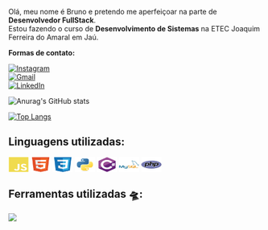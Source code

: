 <p align="left">
  Olá, meu nome é Bruno e pretendo me aperfeiçoar na parte de <strong>Desenvolvedor FullStack</strong>.<br>
  Estou fazendo o curso de <strong>Desenvolvimento de Sistemas</strong> na ETEC Joaquim Ferreira do Amaral em Jaú.
</p>

<strong>Formas de contato:</strong>

[![Instagram](https://img.shields.io/badge/Instagram-E4405F?style=for-the-badge&logo=instagram&logoColor=white)](https://www.instagram.com/bruno_freitas.bjj/)  
[![Gmail](https://img.shields.io/badge/Gmail-D14836?style=for-the-badge&logo=gmail&logoColor=white)](mailto:bruno@gmail.com)  
[![LinkedIn](https://img.shields.io/badge/LinkedIn-0077B5?style=for-the-badge&logo=linkedin&logoColor=white)](https://www.linkedin.com/in/bruno-otavio-620ba82b3/)

![Anurag's GitHub stats](https://github-readme-stats.vercel.app/api?username=BrunoFreitas09&show_icons=true&theme=dracula)

[![Top Langs](https://github-readme-stats.vercel.app/api/top-langs/?username=BrunoFreitas09&layout=compact&theme=dracula)](https://github.com/anuraghazra/github-readme-stats)

<strong><h2>Linguagens utilizadas:</h2></strong>

<div style="display: inline_block">
  <img align="center" alt="JavaScript" height="30" width="40" src="https://raw.githubusercontent.com/devicons/devicon/master/icons/javascript/javascript-plain.svg">
  <img align="center" alt="HTML" height="30" width="40" src="https://raw.githubusercontent.com/devicons/devicon/master/icons/html5/html5-original.svg">
  <img align="center" alt="CSS" height="30" width="40" src="https://raw.githubusercontent.com/devicons/devicon/master/icons/css3/css3-original.svg">
  <img align="center" alt="Python" height="30" width="40" src="https://raw.githubusercontent.com/devicons/devicon/master/icons/python/python-original.svg">
  <img align="center" alt="CSharp" height="30" width="40" src="https://raw.githubusercontent.com/devicons/devicon/master/icons/csharp/csharp-original.svg">
  <img align="center" alt="MySQL" height="30" width="40" src="https://raw.githubusercontent.com/devicons/devicon/master/icons/mysql/mysql-original-wordmark.svg">
  <img align="center" alt="PHP" height="30" width="40" src="https://raw.githubusercontent.com/devicons/devicon/master/icons/php/php-original.svg">
</div>

<h2><strong> Ferramentas utilizadas 🛸:</strong></h2>
<a href="https://skillicons.dev">
  <img src="https://skillicons.dev/icons?i=visualstudio,vscode,github" />
</a>

